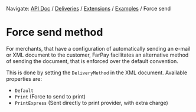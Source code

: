 Navigate: [API Doc](../../../Readme.md) / [Deliveries](../../Readme.md) / [Extensions](../Readme.md) / [Examples](Readme.md) / Force send

# Force send method
For merchants, that have a configuration of automatically sending an e-mail or XML document to the customer, 
FarPay facilitates an alternative method of sending the document, that is enforced over the default convention.

This is done by setting the `DeliveryMethod` in the XML document. Available properties are:
* `Default`
* `Print` (Force to send to print)
* `PrintExpress` (Sent directly to print provider, with extra charge)



